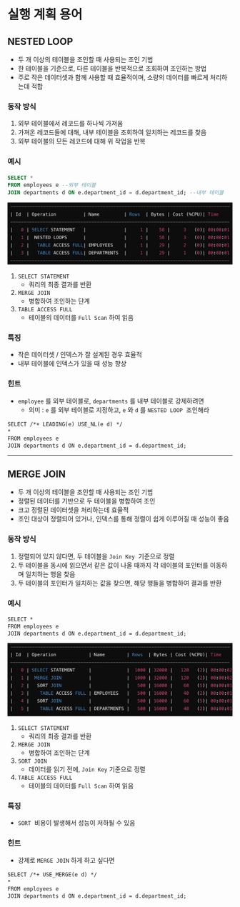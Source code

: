 # 실행 계획 용어

## NESTED LOOP
- 두 개 이상의 테이블을 조인할 때 사용되는 조인 기법
- 한 테이블을 기준으로, 다른 테이블을 반복적으로 조회하여 조인하는 방법
- 주로 작은 데이터셋과 함께 사용할 때 효율적이며, 소량의 데이터를 빠르게 처리하는데 적합

### 동작 방식
1. 외부 테이블에서 레코드를 하나씩 가져옴
2. 가져온 레코드들에 대해, 내부 테이블을 조회하여 일치하는 레코드를 찾음
3. 외부 테이블의 모든 레코드에 대해 위 작업을 반복

### 예시
```sql
SELECT *
FROM employees e --외부 테이블
JOIN departments d ON e.department_id = d.department_id; --내부 테이블
```
![NESTED LOOP](./images/image014.png) 

1. `SELECT STATEMENT` 
    - 쿼리의 최종 결과를 반환
2. `MERGE JOIN` 
    - 병합하여 조인하는 단계
3. `TABLE ACCESS FULL` 
    - 테이블의 데이터를 `Full Scan` 하여 읽음

### 특징
- 작은 데이터셋 / 인덱스가 잘 설계된 경우 효율적
- 내부 테이블에 인덱스가 있을 때 성능 향상

### 힌트
- `employee` 를 외부 테이블로, `departments` 를 내부 테이블로 강제하려면
    - 의미 : `e` 를 외부 테이블로 지정하고, `e` 와 `d` 를 `NESTED LOOP`  조인해라
```
SELECT /*+ LEADING(e) USE_NL(e d) */
*
FROM employees e
JOIN departments d ON e.department_id = d.department_id;
```

---

## MERGE JOIN
- 두 개 이상의 테이블을 조인할 때 사용되는 조인 기법
- 정렬된 데이터를 기반으로 두 테이블을 병합하여 조인
- 크고 정렬된 데이터셋을 처리하는데 효율적
- 조인 대상이 정렬되어 있거나, 인덱스를 통해 정렬이 쉽게 이루어질 때 성능이 좋음

### 동작 방식
1. 정렬되어 있지 않다면, 두 테이블을 `Join Key`  기준으로 정렬
2. 두 테이블을 동시에 읽으면서 같은 값이 나올 때까지 각 테이블의 포인터를 이동하며 일치하는 행을 찾음
3. 두 테이블의 포인터가 일치하는 값을 찾으면, 해당 행들을 병합하여 결과를 반환

### 예시
```
SELECT *
FROM employees e
JOIN departments d ON e.department_id = d.department_id;
```
![MERGE JOIN](./images/image015.png)  

1. `SELECT STATEMENT` 
    - 쿼리의 최종 결과를 반환
2. `MERGE JOIN` 
    - 병합하여 조인하는 단계
3. `SORT JOIN` 
    - 데이터를 읽기 전에, `Join Key` 기준으로 정렬
4. `TABLE ACCESS FULL` 
    - 테이블의 데이터를 `Full Scan` 하여 읽음

### 특징
- `SORT`  비용이 발생해서 성능이 저하될 수 있음

### 힌트
- 강제로 `MERGE JOIN` 하게 하고 싶다면
```
SELECT /*+ USE_MERGE(e d) */
*
FROM employees e
JOIN departments d ON e.department_id = d.department_id;
```
